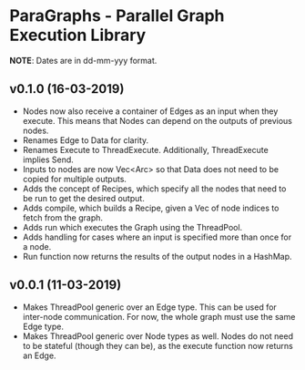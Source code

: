 # ParaGraphs - Parallel Graph Execution Library
**NOTE**: Dates are in dd-mm-yyy format.

## v0.1.0 (16-03-2019)
- Nodes now also receive a container of Edges as an input when they execute. This means that Nodes can depend on the outputs of previous nodes.
- Renames Edge to Data for clarity.
- Renames Execute to ThreadExecute. Additionally, ThreadExecute implies Send.
- Inputs to nodes are now Vec<Arc<Data>> so that Data does not need to be copied for multiple outputs.
- Adds the concept of Recipes, which specify all the nodes that need to be run to get the desired output.
- Adds compile, which builds a Recipe, given a Vec of node indices to fetch from the graph.
- Adds run which executes the Graph using the ThreadPool.
- Adds handling for cases where an input is specified more than once for a node.
- Run function now returns the results of the output nodes in a HashMap.

## v0.0.1 (11-03-2019)
- Makes ThreadPool generic over an Edge type. This can be used for inter-node communication. For now, the whole graph must use the same Edge type.
- Makes ThreadPool generic over Node types as well. Nodes do not need to be stateful (though they can be), as the execute function now returns an Edge.
